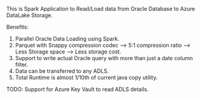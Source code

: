 This is Spark Application to Read/Load data from Oracle Database to Azure DataLake Storage.

Benefits:
1. Parallel Oracle Data Loading using Spark.
2. Parquet with Snappy compression codec --> 5:1 compression ratio --> Less Storage space --> Less storage cost.
3. Support to write actual Oracle query with more than just a date column filter.
4. Data can be transferred to any ADLS.
5. Total Runtime is almost 1/10th of current java copy utility.

TODO:
Support for Azure Key Vault to read ADLS details.